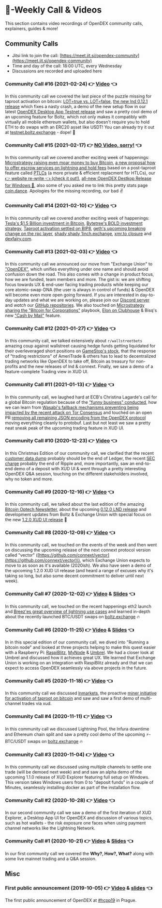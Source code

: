# 🎥-Weekly Call & Videos

This section contains video recordings of OpenDEX community calls, explainers, guides & more!

## Community Calls

* Jitsi link to join the call: [https://meet.jit.si/opendex-community](https://meet.jit.si/opendex-community)
* Time and day of the call: 18:00 UTC, every Wednesday
* Discussions are recorded and uploaded here

### Community Call \#16 \(2021-02-24\) 👉 [Video](https://youtu.be/zpwiZlbRRbs) 👈

In this community call we covered the last piece of the puzzle missing for taproot activation on bitcoin: [LOT=true vs. LOT=false](https://bitcoinmagazine.com/articles/lottrue-or-lotfalse-this-is-the-last-hurdle-before-taproot-activation), [the new lnd 0.12.1 release](https://github.com/lightningnetwork/lnd/releases/tag/v0.12.1-beta) which fixes a nasty crash, a demo of the new setup flow in our latest [OpenDEX Desktop App Testnet release](https://github.com/opendexnetwork/opendex-desktop/releases/tag/v1.0.0-testnet.7) and saw a pretty cool demo of an upcoming feature for Boltz, which not only makes it compatibly with virtually all mobile ethereum wallets, but also doesn't require you to hold ETH to do swaps with an ERC20 asset like USDT! You can already try it out at [testnet.boltz.exchange](https://testnet.boltz.exchange/) - dope! 🌿 

### Community Call \#15 \(2021-02-17\) 👉 [NO Video, sorry!]() 👈

In this community call we covered another exciting week of happenings: [Microstrategy raising even moar money to buy Bitcoin](https://www.microstrategy.com/en/investor-relations/press/microstrategy-announces-proposed-private-offering-of-600m-of-convertible-senior-notes), [a new proposal how to offer escrow services on lightning and hold fees](https://bitcoinops.org/en/newsletters/2021/02/17/) based on a post-taproot feature called [PTLCs](https://bitcoinops.org/en/topics/ptlc/) (a more private & efficient replacment for HTLCs), our [👉 website re-write 👈 (check it out!)](https://opendex.network/), [all-new OpenDEX Destkop Release for Windows 🎉](https://github.com/opendexnetwork/opendex-desktop/releases/tag/v1.0.0-testnet.1), also some of you asked me to link this pretty stats page [coin.dance](https://coin.dance/). Apologies for the missing recording, our bad ✌️

### Community Call \#14 \(2021-02-10\) 👉 [Video](https://youtu.be/A9bQPYvWb1o) 👈

In this community call we covered another exciting week of happenings: [Tesla's $1.5 Billion investment in Bitcoin](https://www.sec.gov/ix?doc=/Archives/edgar/data/1318605/000156459021004599/tsla-10k_20201231.htm), [Bytetree's BOLD investment strategy](https://mailchi.mp/bytetree/bitcoin-gold-bold), [Taproot activation settled on BIP8](https://bitcoinops.org/en/newsletters/2021/02/10/), [geth's upcoming breaking change on the rpc layer](https://twitter.com/peter_szilagyi/status/1359503621826764805), [shady shady 1inch.exchange](https://twitter.com/brockjelmore/status/1354488170000355328), [xmr.to closure](https://xmr.to/blog/job-done) and [dexfairy.com](https://dexfairy.com/).

### Community Call \#13 \(2021-02-03\) 👉 [Video](https://youtu.be/Xha5l6t19Nk) 👈

In this community call we announced our move from "Exchange Union" to ["OpenDEX"](https://opendex.network), which unifies everything under one name and should avoid confusion down the road. This also comes with a change in product focus, how we are funded, team members and more. The gist is: we are shifting focus towards UX & end-user facing trading products while keeping our core atomic-swap-DNA \(the user is always in control of funds\) & OpenDEX will become even more open going forward. If you are interested in day-to-day updates and what we are working on, please join our [Discord server](https://discord.gg/aS5RMchDrU) and _watch_ our [GitHub repositories](https://github.com/opendexnetwork). We also touched on [Microstrategy sharing the "Bitcoin for Corporations"](https://www.microstrategy.com/en/resources/events/world-2021/bitcoin-summit) playbook, [Elon on Clubhouse](https://twitter.com/MMCrypto/status/1356131319424704513?s=09) & Bisq's new ["Cash by Mail"](https://bisq.wiki/Cash_by_mail) feature.

### Community Call \#12 \(2021-01-27\) 👉 [Video](https://youtu.be/tL5FRf-QvH8) 👈

In this community call, we talked extensively about `r/wallstreetbets` amazing coup against wallstreet causing hedge funds getting liquidated for their overleveraged short positions on [GameStop's stock](https://finance.yahoo.com/quote/GME), that the response of "trading restrictions" of AmeriTrade & others has to lead to decentralized trading networks like OpenDEX to take off, Bitcoin as treasury for non-profits and the new releases of lnd & connext. Finally, we saw a demo of a feature-complete Trading view in XUD UI.

### Community Call \#11 \(2021-01-13\) 👉 [Video](https://youtu.be/CpeFQqFKksg) 👈

In this community call, we laughed hard at ECB's Christina Lagarde's call for a global Bitcoin regulation because of the ["funny business" conducted](https://www.reuters.com/article/us-crypto-currency-ecb/ecbs-lagarde-calls-for-regulating-bitcoins-funny-business-idUSKBN29I1B1), how we can learn from [Wasabi's fallback mechanisms preventing being impacted by the recent attack on Tor Consensus](https://blog.wasabiwallet.io/wasabi-wallet-tor-consensus/) and touched on an open PR [removing all remaining JSON encoding from the OpenDEX protocol](https://github.com/ExchangeUnion/xud/pull/2061#pullrequestreview-567439995) moving everything cleanly to protobuf. Last but not least we saw a pretty neat sneak peak of the upcoming trading feature in XUD UI.

### Community Call \#10 \(2020-12-23\) 👉 [Video](https://youtu.be/CFwnbgoMMBM) 👈

In this Christmas Edition of our community call, we clarified that the recent [customer data dump](https://www.ledger.com/message-ledgers-ceo-data-leak) probably should be the end of Ledger, the recent [SEC charge](https://www.sec.gov/news/press-release/2020-338) probably the end of Ripple and, more importantly, saw an end-to-end demo of a deposit with XUD UI & went through a pretty interesting OpenDEX Q&A session, touching on the different stakeholders involved, why no token and more.

### Community Call \#9 \(2020-12-16\) 👉 [Video](https://youtu.be/QTx7U6fPe_k) 👈

In this community call, we talked about the last edition of the amazing [Bitcoin Optech Newsletter](https://bitcoinops.org/en/newsletters/2020/12/16/), about the upcoming [0.12.0 LND release](https://github.com/lightningnetwork/lnd/releases/tag/v0.12.0-beta.rc1) and development updates from Boltz & Exchange Union with special focus on the new [1.2.0 XUD UI release](https://github.com/ExchangeUnion/xud-ui/releases/tag/v1.2.0) 🌈

### Community Call \#8 \(2020-12-09\) 👉 [Video](https://youtu.be/oBoDNGI8f3w) 👈

In this community call, we touched on the events of the week and then went on discussing the upcoming release of the next connext protocol version called "vector" \([https://github.com/connext/vector](https://github.com/connext/vector)\), which Exchange Union expects to move to as soon as it's available \(2020ish\). We also have seen a demo of the upcoming 1.2.0 XUD UI release \(and heard a range of excuses why it's taking so long, but also some decent commitment to deliver until next week\).

### Community Call \#7 \(2020-12-02\) 👉 [Video](https://youtu.be/_KbbTmMA8WM) & [Slides](https://github.com/BoltzExchange/slides/blob/master/boltzopendex.pdf) 👈

In this community call, we touched on the recent happenings eth2 launch and [Breez'es great overview of lightning use cases](https://medium.com/breez-technology/waypoints-on-the-road-to-lightnings-mass-adoption-88e4148a2c3c) and learned in-depth about the recently launched BTC/USDT swaps on [boltz.exchange](https://boltz.exchange) 🔥

### Community Call \#6 \(2020-11-25\) 👉 [Video](https://youtu.be/xi0sXZgG9NE) & [Slides](https://raw.githubusercontent.com/opendexnetwork/opendex/master/slides/20201125_OpenDEX_Community_Call.pdf) 👈

In in this special edition of our community call, we dived into "Running a bitcoin node" and looked at three projects helping to make this quest easier with a Raspberry Pi: [RaspiBlitz](https://raspiblitz.org/), [MyNode](https://mynodebtc.com/) & [Umbrel](https://getumbrel.com/). We had a closer look at Umbrel and discussed how it achieves great UX. We learned that Exchange Union is working on an integration with RaspiBlitz already and that we can expect to access OpenDEX seamlessly via above projects in the future.

### Community Call \#5 \(2020-11-18\) 👉 [Video](https://youtu.be/tt_TYVft4dQ) 👈

In this community call we discussed [lnmarkets](https://lnmarkets.com), the proactive [miner initiative for activation of taproot on bitcoin](https://taprootactivation.com) and saw and saw a first demo of multi-channel trades via xud.

### Community Call \#4 \(2020-11-11\) 👉 [Video](https://youtu.be/iNw5d1rZUqY) 👈

In this community call we discussed Lightning Pool, the Infura downtime and Ethereum chain split and saw a pretty cool demo of the upcoming ⚡-BTC/USDT swaps on [boltz.exchange](https://boltz.exchange) 🔥

### Community Call \#3 \(2020-11-04\) 👉 [Video](https://youtu.be/IBrVkzyCwb4) 👈

In this community call we discussed using multiple channels to settle one trade \(will be demoed next week\) and and saw an alpha demo of the upcoming 1.1.0 release of XUD Explorer featuring full setup on Windows. This version takes Windows users from 0 to "deposit funds" in a couple of Minutes, seamlessly installing docker as part of the installation flow.

### Community Call \#2 \(2020-10-28\) 👉 [Video](https://youtu.be/rC7zlCSuVEc) 👈

In our second community call we saw a demo of the first iteration of XUD Explorer, a Desktop App UI for OpenDEX and discussion of various topics, such as hot wallets - the risk exposure one faces when using payment channel networks like the Lightning Network.

### Community Call \#1 \(2020-10-21\) 👉 [Video](https://youtu.be/mGumdYAjDkY) & [Slides](https://raw.githubusercontent.com/opendexnetwork/opendex/master/slides/20201021_OpenDEX_Community_Call.pdf) 👈

In our first community call we covered the **Why?, How?, What?** along with some live mainnet trading and a Q&A session.

## Misc

### First public announcement \(2019-10-05\) 👉 [Video](https://www.youtube.com/watch?v=euSr9A6tI90) & [slides](https://raw.githubusercontent.com/opendexnetwork/opendex/master/slides/20191005_hcpp19.pdf) 👈

The first public announcement of OpenDEX at [\#hcpp19](https://opt-out.hcpp.cz/) in Prague.

